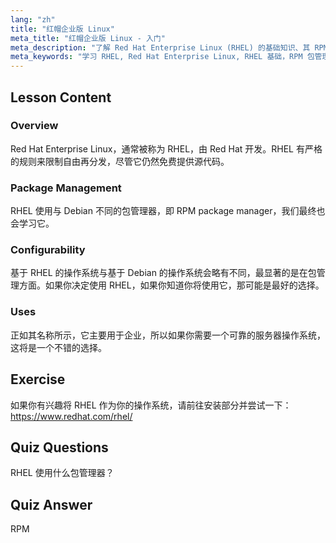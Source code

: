 ```yaml
---
lang: "zh"
title: "红帽企业版 Linux"
meta_title: "红帽企业版 Linux - 入门"
meta_description: "了解 Red Hat Enterprise Linux (RHEL) 的基础知识、其 RPM 包管理器以及企业用途。理解 RHEL 的核心区别和优势。"
meta_keywords: "学习 RHEL, Red Hat Enterprise Linux, RHEL 基础，RPM 包管理器，Linux 服务器操作系统，RHEL 初学者，RHEL 指南"
---
```


## Lesson Content

### Overview

Red Hat Enterprise Linux，通常被称为 RHEL，由 Red Hat 开发。RHEL 有严格的规则来限制自由再分发，尽管它仍然免费提供源代码。

### Package Management

RHEL 使用与 Debian 不同的包管理器，即 RPM package manager，我们最终也会学习它。

### Configurability

基于 RHEL 的操作系统与基于 Debian 的操作系统会略有不同，最显著的是在包管理方面。如果你决定使用 RHEL，如果你知道你将使用它，那可能是最好的选择。

### Uses

正如其名称所示，它主要用于企业，所以如果你需要一个可靠的服务器操作系统，这将是一个不错的选择。

## Exercise

如果你有兴趣将 RHEL 作为你的操作系统，请前往安装部分并尝试一下：<https://www.redhat.com/rhel/>

## Quiz Questions

RHEL 使用什么包管理器？

## Quiz Answer

RPM
